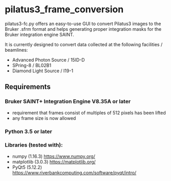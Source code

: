 # pilatus3_frame_conversion

pilatus3-fc.py offers an easy-to-use GUI to convert Pilatus3 images to the Bruker .sfrm format and helps generating proper integration masks for the Bruker integration engine SAINT.

It is currently designed to convert data collected at the following facilities / beamlines:
  - Advanced Photon Source / 15ID-D
  - SPring-8 / BL02B1
  - Diamond Light Source / I19-1

## Requirements

### Bruker SAINT+ Integration Engine V8.35A or later
  - requirement that frames consist of multiples of 512 pixels has been lifted
  - any frame size is now allowed

### Python 3.5 or later

### Libraries (tested with):
  - numpy (1.16.3)     https://www.numpy.org/
  - matplotlib (3.0.3) https://matplotlib.org/
  - PyQt5 (5.12.2)     https://www.riverbankcomputing.com/software/pyqt/intro/
